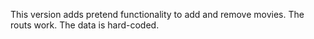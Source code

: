 This version adds pretend functionality to add and remove movies. The routs work. The data is hard-coded.